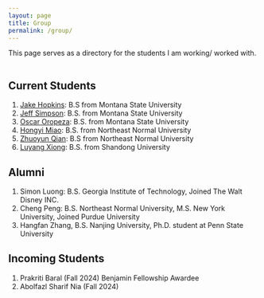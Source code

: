 ```yaml
---
layout: page
title: Group
permalink: /group/
---
```


This page serves as a directory for the students I am working/ worked with.

<hr style="clear:both;visibility: hidden;" />


## Current Students

1. [Jake Hopkins](): B.S from Montana State University
2. [Jeff Simpson](): B.S. from Montana State University
3. [Oscar Oropeza](): B.S. from Montana State University
4. [Hongyi Miao]():  B.S. from Northeast Normal University
5. [Zhuoyun Qian](): B.S from Northeast Normal University
6. [Luyang Xiong](): B.S. from Shandong University


## Alumni

1. Simon Luong: B.S. Georgia Institute of Technology, Joined The Walt Disney INC.
2. Cheng Peng: B.S. Northeast Normal University, M.S. New York University, Joined Purdue University
3. Hangfan Zhang, B.S. Nanjing University, Ph.D. student at Penn State University


## Incoming Students
1. Prakriti Baral (Fall 2024) Benjamin Fellowship Awardee
2. Abolfazl Sharif Nia (Fall 2024)
